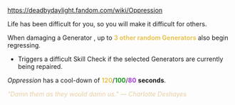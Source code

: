 https://deadbydaylight.fandom.com/wiki/Oppression

<p>Life has been difficult for you, so you will make it difficult for others.
<p>When damaging a Generator , up to <b><span class="clr clr2" style="color: #e8c252 ;">3 other random Generators</span></b> also begin regressing.
</p>
<ul><li>Triggers a difficult Skill Check  if the selected Generators are currently being repaired.</li></ul>
<p><i>Oppression</i> has a cool-down of <span class="clr" style="color: #e8c252;"><b>120</b></span>/<span class="clr" style="color: #199b1e;"><b>100</b></span>/<span class="clr" style="color: #ac3ee3;"><b>80</b></span> <b>seconds</b>.
</p><p><i><span class="clr clr9" style="color: #e7cda2 ;">"Damn them as they would damn us." — Charlotte Deshayes</span></i>
</p>
</p>